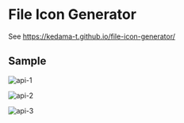 # File Icon Generator

See https://kedama-t.github.io/file-icon-generator/

## Sample
![api-1](https://github.com/kedama-t/file-icon-generator/assets/114888622/9a95073f-530b-481f-8a39-443b61f8fa5f)

![api-2](https://github.com/kedama-t/file-icon-generator/assets/114888622/a868ccd1-9d47-4acd-8c53-ada2e7d63b1c)

![api-3](https://github.com/kedama-t/file-icon-generator/assets/114888622/d2356cab-49fb-43af-b8c0-bd94ae560b1c)
